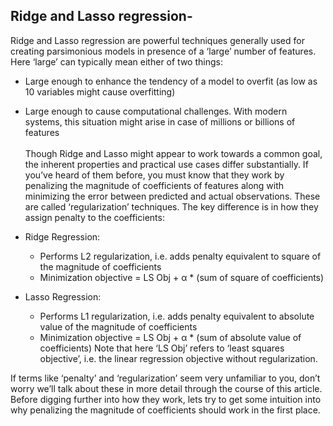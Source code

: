 ## Ridge and Lasso regression-
Ridge and Lasso regression are powerful techniques generally used for creating parsimonious models in presence of a ‘large’ number of features. Here ‘large’ can typically mean either of two things:
* Large enough to enhance the tendency of a model to overfit (as low as 10 variables might cause overfitting)
* Large enough to cause computational challenges. With modern systems, this situation might arise in case of millions or billions of features
<br></br>Though Ridge and Lasso might appear to work towards a common goal, the inherent properties and practical use cases differ substantially. If you’ve heard of them before, you must know that they work by penalizing the magnitude of coefficients of features along with minimizing the error between predicted and actual observations. These are called ‘regularization’ techniques. The key difference is in how they assign penalty to the coefficients:

* Ridge Regression:
  * Performs L2 regularization, i.e. adds penalty equivalent to square of the magnitude of coefficients
  * Minimization objective = LS Obj + α * (sum of square of coefficients)
* Lasso Regression:
  * Performs L1 regularization, i.e. adds penalty equivalent to absolute value of the magnitude of coefficients
  * Minimization objective = LS Obj + α * (sum of absolute value of coefficients)
Note that here ‘LS Obj’ refers to ‘least squares objective’, i.e. the linear regression objective without regularization.

If terms like ‘penalty’ and ‘regularization’ seem very unfamiliar to you, don’t worry we’ll talk about these in more detail through the course of this article. Before digging further into how they work, lets try to get some intuition into why penalizing the magnitude of coefficients should work in the first place.
